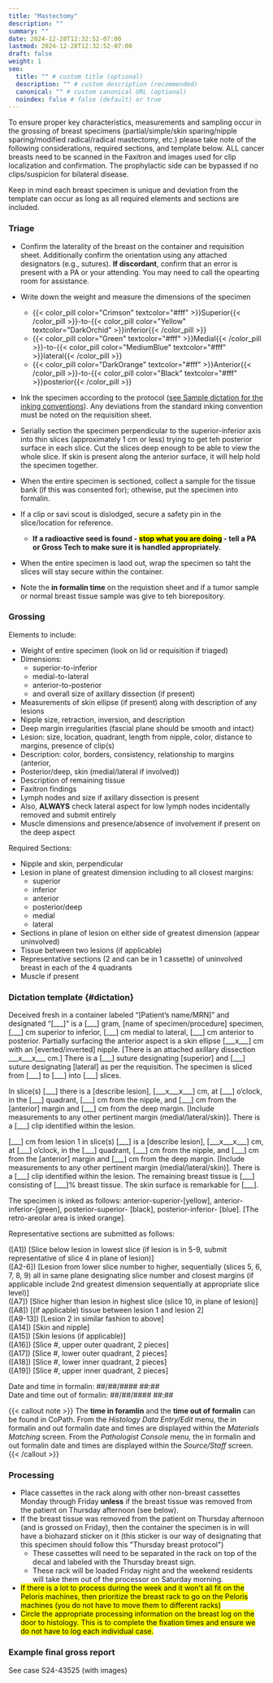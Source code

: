 ```yaml
---
title: "Mastectomy"
description: ""
summary: ""
date: 2024-12-28T12:32:52-07:00
lastmod: 2024-12-28T12:32:52-07:00
draft: false
weight: 1
seo:
  title: "" # custom title (optional)
  description: "" # custom description (recommended)
  canonical: "" # custom canonical URL (optional)
  noindex: false # false (default) or true
---
```

To ensure proper key characteristics, measurements and sampling occur in the grossing of breast specimens (partial/simple/skin sparing/nipple sparing/modified radical/radical mastectomy, etc.) please take note of the following considerations, required sections, and template below. ALL cancer breasts need to be scanned in the Faxitron and images used for clip localization and confirmation. The prophylactic side can be bypassed if no clips/suspicion for bilateral disease.

Keep in mind each breast specimen is unique and deviation from the template can occur as long as all required elements and sections are included.

### Triage
- Confirm the laterality of the breast on the container and requisition sheet. Additionally confirm the orientation using any attached designators (e.g., sutures). **If discordant**, confirm that an error is present with a PA or your attending. You may need to call the opearting room for assistance.

- Write down the weight and measure the dimensions of the specimen
  - {{< color_pill color="Crimson" textcolor="#fff" >}}Superior{{< /color_pill >}}-to-{{< color_pill color="Yellow" textcolor="DarkOrchid" >}}inferior{{< /color_pill >}}
  - {{< color_pill color="Green" textcolor="#fff" >}}Medial{{< /color_pill >}}-to-{{< color_pill color="MediumBlue" textcolor="#fff" >}}lateral{{< /color_pill >}}
  - {{< color_pill color="DarkOrange" textcolor="#fff" >}}Anterior{{< /color_pill >}}-to-{{< color_pill color="Black" textcolor="#fff" >}}posterior{{< /color_pill >}}

- Ink the specimen according to the protocol ([see Sample dictation for the inking conventions](#dictation)). Any deviations from the standard inking convention must be noted on the requisition sheet.
- Serially section the specimen perpendicular to the superior-inferior axis into thin slices (approximately 1 cm or less) trying to get teh posterior surface in each slice. Cut the slices deep enough to be able to view the whole slice. If skin is present along the anterior surface, it will help hold the specimen together.
- When the entire specimen is sectioned, collect a sample for the tissue bank (if this was consented for); othewise, put the specimen into formalin.
- If a clip or savi scout is dislodged, secure a safety pin in the slice/location for reference.
  - **If a radioactive seed is found - <mark>stop what you are doing</mark> - tell a PA or Gross Tech to make sure it is handled appropriately.**
- When the entire specimen is laod out, wrap the specimen so taht the slices will stay secure within the container.
- Note the **in formalin time** on the requistion sheet and if a tumor sample or normal breast tissue sample was give to teh biorepository.

### Grossing
Elements to include:
- Weight of entire specimen (look on lid or requisition if triaged)
- Dimensions:
  - superior-to-inferior
  - medial-to-lateral
  - anterior-to-posterior
  - and overall size of axillary dissection (if present)
-	Measurements of skin ellipse (if present) along with description of any lesions
- Nipple size, retraction, inversion, and description
-	Deep margin irregularities (fascial plane should be smooth and intact)
-	Lesion: size, location, quadrant, length from nipple, color, distance to margins, presence of clip(s)
-	Description: color, borders, consistency, relationship to margins (anterior,
-	Posterior/deep, skin (medial/lateral if involved))
-	Description of remaining tissue
-	Faxitron findings
-	Lymph nodes and size if axillary dissection is present
  - Also, **ALWAYS** check lateral aspect for low lymph nodes incidentally removed and submit entirely
-	Muscle dimensions and presence/absence of involvement if present on the deep aspect

Required Sections:
-	Nipple and skin, perpendicular
-	Lesion in plane of greatest dimension including to all closest margins:
    - superior
    - inferior
    - anterior
    - posterior/deep
    - medial
    - lateral
-	Sections in plane of lesion on either side of greatest dimension (appear uninvolved)
-	Tissue between two lesions (if applicable)
-	Representative sections (2 and can be in 1 cassette) of uninvolved breast in each of the 4 quadrants
-	Muscle if present

### Dictation template {#dictation}
Deceived fresh in a container labeled “\[Patient’s name/MRN\]” and designated “\[\_\_\_\]” is a \[\_\_\_\] gram, \[name of specimen/procedure\] specimen, \[\_\_\_\] cm superior to inferior, \[\_\_\_\] cm medial to lateral, \[\_\_\_\] cm anterior to posterior. Partially surfacing the anterior aspect is a skin ellipse \[\_\_\_x\_\_\_\] cm with an \[everted/inverted\] nipple. \[There is an attached axillary dissection \_\_\_x\_\_\_x\_\_\_ cm.\] There is a \[\_\_\_\] suture designating \[superior\] and \[\_\_\_\] suture designating \[lateral\] as per the requisition. The specimen is sliced from \[\_\_\_\] to \[\_\_\_\] into \[\_\_\_] slices.

In slice(s) \[\_\_\_\] there is a \[describe lesion\], \[\_\_\_x\_\_\_x\_\_\_\] cm, at \[\_\_\_\] o’clock, in the \[\_\_\_\] quadrant, \[\_\_\_\] cm from the nipple, and \[\_\_\_\] cm from the \[anterior\] margin and \[\_\_\_\] cm from the deep margin. \[Include measurements to any other pertinent margin (medial/lateral/skin)\]. There is a \[\_\_\_\] clip identified within the lesion.

\[\_\_\_\] cm from lesion 1 in slice(s) \[\_\_\_\] is a \[describe lesion\], \[\_\_\_x\_\_\_x\_\_\_\] cm, at \[\_\_\_\] o’clock, in the \[\_\_\_\] quadrant, \[\_\_\_\] cm from the nipple, and \[\_\_\_\] cm from the \[anterior\] margin and \[\_\_\_\] cm from the deep margin. \[Include measurements to any other pertinent margin (medial/lateral/skin)\]. There is a \[\_\_\_\] clip identified within the lesion. The remaining breast tissue is \[\_\_\_\] consisting of \[\_\_\_\]% breast tissue. The skin surface is remarkable for \[\_\_\_\].

The specimen is inked as follows: anterior-superior-\[yellow\], anterior-inferior-\[green\], posterior-superior- \[black\], posterior-inferior- \[blue\]. \[The retro-areolar area is inked orange\].

Representative sections are submitted as follows:

([A1]) [Slice below lesion in lowest slice (if lesion is in 5-9, submit representative of slice 4 in plane of lesion)] </br>
([A2-6]) [Lesion from lower slice number to higher, sequentially (slices 5, 6, 7, 8, 9) all in same plane designating slice number and closest margins (if applicable include 2nd greatest dimension sequentially at appropriate slice level)]</br>
([A7]) [Slice higher than lesion in highest slice (slice 10, in plane of lesion)]</br>
([A8]) [(if applicable) tissue between lesion 1 and lesion 2]</br>
([A9-13]) [Lesion 2 in similar fashion to above]</br>
([A14]) [Skin and nipple]</br>
([A15]) [Skin lesions (if applicable)]</br>
([A16]) [Slice #, upper outer quadrant, 2 pieces]</br>
([A17]) [Slice #, lower outer quadrant, 2 pieces]</br>
([A18]) [Slice #, lower inner quadrant, 2 pieces]</br>
([A19]) [Slice #, upper inner quadrant, 2 pieces]

Date and time in formalin: ##/##/#### ##:##</br>
Date and time out of formalin: ##/##/#### ##:##

{{< callout note >}} The **time in foramlin** and the **time out of formalin** can be found in CoPath. From the *Histology Data Entry/Edit* menu, the in formalin and out formalin date and times are displayed within the *Materials Matching* screen. From the *Pathologist Console* menu, the in formalin and out formalin date and times are displayed within the *Source/Staff* screen. {{< /callout >}}

### Processing
- Place cassettes in the rack along with other non-breast cassettes Monday through Friday **unless** if the breast tissue was removed from the patient on Thursday afternoon (see below).
- If the breast tissue was removed from the patient on Thursday afternoon (and is grossed on Friday), then the container the specimen is in will have a biohazard sticker on it (this sticker is our way of designating that this specimen should follow this "Thursday breast protocol")
  - These cassettes will need to be separated in the rack on top of the decal and labeled with the Thursday breast sign.
  - These rack will be loaded Friday night and the weekend residents will take them out of the processor on Saturday morning.
- <mark>If there is a lot to process during the week and it won't all fit on the Peloris machines, then prioritize the breast rack to go on the Peloris machines (you do not have to move them to different racks)</mark>
- <mark>Circle the appropriate processing information on the breast log on the door to histology. This is to complete the fixation times and ensure we do not have to log each individual case.</mark>

### Example final gross report
See case S24-43525 (with images)